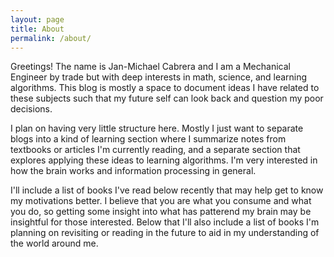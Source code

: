 ```yaml
---
layout: page
title: About
permalink: /about/
---
```


Greetings! The name is Jan-Michael Cabrera and I am a Mechanical Engineer by trade but with deep interests in math, science, and learning algorithms. This blog is mostly a space to document ideas I have related to these subjects such that my future self can look back and question my poor decisions.

I plan on having very little structure here. Mostly I just want to separate blogs into a kind of learning section where I summarize notes from textbooks or articles I'm currently reading, and a separate section that explores applying these ideas to learning algorithms. I'm very interested in how the brain works and information processing in general. 

I'll include a list of books I've read below recently that may help get to know my motivations better. I believe that you are what you consume and what you do, so getting some insight into what has patterend my brain may be insightful for those interested. Below that I'll also include a list of books I'm planning on revisiting or reading in the future to aid in my understanding of the world around me.


